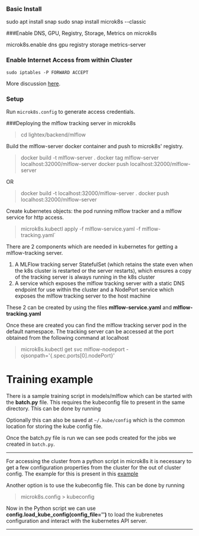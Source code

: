 ### Basic Install

sudo apt install snap
sudo snap install microk8s --classic

###Enable DNS, GPU, Registry, Storage, Metrics on microk8s

microk8s.enable dns gpu registry storage metrics-server

### Enable Internet Access from within Cluster

`sudo iptables -P FORWARD ACCEPT`

More discussion [here](https://github.com/ubuntu/microk8s/issues/75).

### Setup 

Run `microk8s.config` to generate access credentials.

###Deploying the mlflow tracking server in microk8s

>  cd lightex/backend/mlflow

Build the mlflow-server docker container and push to microk8s' registry.

> docker build -t mlflow-server .
> docker tag mlflow-server localhost:32000/mlflow-server
> docker push localhost:32000/mlflow-server

OR

> docker build -t localhost:32000/mlflow-server .
> docker push localhost:32000/mlflow-server

Create kubernetes objects: the pod running mlflow tracker and a mlflow service for http access.

> microk8s.kubectl apply -f mlflow-service.yaml -f mlflow-tracking.yaml`


There are 2 components which are needed in kubernetes for getting a mlflow-tracking server.
1. A MLFlow tracking server StatefulSet (which retains the state even when the k8s cluster is restarted or the server restarts), which ensures a copy of the tracking server is always running in the k8s cluster
2. A service which exposes the mlflow tracking server with a static DNS endpoint for use within the cluster and a NodePort service which exposes the mlflow tracking server to the host machine

These 2 can be created by using the files **mlflow-service.yaml** and **mlflow-tracking.yaml**



Once these are created you can find the mlflow tracking server pod in the default namespace. The tracking server can be accessed at the port obtained from the following command at localhost
> microk8s.kubectl get svc mlflow-nodeport -ojsonpath='{.spec.ports[0].nodePort}'

# Training example
There is a sample training script in models/mlflow which can be started with the **batch.py** file. This requires the kubeconfig file to present in the same directory. This can be done by running 


Optionally this can also be saved at `~/.kube/config` which is the common location for storing the kube config file.

Once the batch.py file is run we can see pods created for the jobs we created in `batch.py`.

---

For accessing the cluster from a python script in microk8s it is necessary to get a few configuration properties from the cluster for the out of cluster config. The example for this is present in this [example](https://github.com/kubernetes-client/python/blob/master/examples/remote_cluster.py)

Another option is to use the kubeconfig file. This can be done by running 
> microk8s.config > kubeconfig

Now in the Python script we can use **config.load_kube_config(config_file='<path-to-kubeconfig>')** to load the kubrenetes configuration and interact with the kubernetes API server.

---


